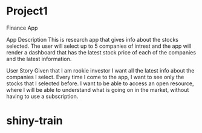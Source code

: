 # Project1

Finance App


App Description
This is research app that gives info about the stocks selected. The user will select up to 5 companies of intrest and the app will render a dashboard that has the latest stock price of each of the companies and the latest information. 

User Story
Given that I am rookie investor I want all the latest info about the companies I select. Every time I come to the app, I want to see only the stocks that I selected before. I want to be able to access an open resource, where I will be able to understand what is going on in the market, without having to use a subscription. 


# shiny-train
